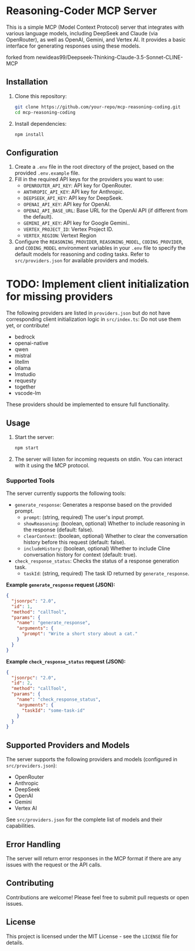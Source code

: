 # Reasoning-Coder MCP Server

This is a simple MCP (Model Context Protocol) server that integrates with various language models, including DeepSeek and Claude (via OpenRouter), as well as OpenAI, Gemini, and Vertex AI. It provides a basic interface for generating responses using these models.

forked from newideas99/Deepseek-Thinking-Claude-3.5-Sonnet-CLINE-MCP

## Installation

1.  Clone this repository:

    ```bash
    git clone https://github.com/your-repo/mcp-reasoning-coding.git
    cd mcp-reasoning-coding
    ```

2.  Install dependencies:

    ```bash
    npm install
    ```

## Configuration

1.  Create a `.env` file in the root directory of the project, based on the provided `.env.example` file.
2.  Fill in the required API keys for the providers you want to use:
    *   `OPENROUTER_API_KEY`: API key for OpenRouter.
    *   `ANTHROPIC_API_KEY`: API key for Anthropic.
    *   `DEEPSEEK_API_KEY`: API key for DeepSeek.
    *   `OPENAI_API_KEY`: API key for OpenAI.
    *   `OPENAI_API_BASE_URL`: Base URL for the OpenAI API (if different from the default).
    *   `GEMINI_API_KEY`: API key for Google Gemini..
    *   `VERTEX_PROJECT_ID`: Vertex Project ID.
    *   `VERTEX_REGION`: Vertext Region
3.  Configure the `REASONING_PROVIDER`, `REASONING_MODEL`, `CODING_PROVIDER`, and `CODING_MODEL` environment variables in your `.env` file to specify the default models for reasoning and coding tasks. Refer to `src/providers.json` for available providers and models.

# TODO: Implement client initialization for missing providers

The following providers are listed in `providers.json` but do not have corresponding client initialization logic in `src/index.ts`:
Do not use them yet, or contribute!

-   bedrock
-   openai-native
-   qwen
-   mistral
-   litellm
-   ollama
-   lmstudio
-   requesty
-   together
-   vscode-lm

These providers should be implemented to ensure full functionality.
## Usage

1.  Start the server:

    ```bash
    npm start
    ```

2.  The server will listen for incoming requests on stdin. You can interact with it using the MCP protocol.

### Supported Tools

The server currently supports the following tools:

*   `generate_response`: Generates a response based on the provided prompt.
    *   `prompt`: (string, required) The user's input prompt.
    *   `showReasoning`: (boolean, optional) Whether to include reasoning in the response (default: false).
    *   `clearContext`: (boolean, optional) Whether to clear the conversation history before this request (default: false).
    *   `includeHistory`: (boolean, optional) Whether to include Cline conversation history for context (default: true).
*   `check_response_status`: Checks the status of a response generation task.
    *   `taskId`: (string, required) The task ID returned by `generate_response`.

**Example `generate_response` request (JSON):**

```json
{
  "jsonrpc": "2.0",
  "id": 1,
  "method": "callTool",
  "params": {
    "name": "generate_response",
    "arguments": {
      "prompt": "Write a short story about a cat."
    }
  }
}
```

**Example `check_response_status` request (JSON):**

```json
{
  "jsonrpc": "2.0",
  "id": 2,
  "method": "callTool",
  "params": {
    "name": "check_response_status",
    "arguments": {
      "taskId": "some-task-id"
    }
  }
}
```

## Supported Providers and Models

The server supports the following providers and models (configured in `src/providers.json`):

*   OpenRouter
*   Anthropic
*   DeepSeek
*   OpenAI
*   Gemini
*   Vertex AI

See `src/providers.json` for the complete list of models and their capabilities.

## Error Handling

The server will return error responses in the MCP format if there are any issues with the request or the API calls.

## Contributing

Contributions are welcome! Please feel free to submit pull requests or open issues.

## License

This project is licensed under the MIT License - see the `LICENSE` file for details.
